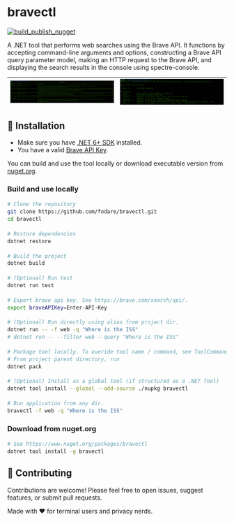# bravectl

[![build_publish_nugget](https://github.com/fodare/bravectl/actions/workflows/CI-CD.yml/badge.svg)](https://github.com/fodare/bravectl/actions/workflows/CI-CD.yml)

A .NET tool that performs web searches using the Brave API. It functions by accepting command-line arguments and options, constructing a Brave API query parameter model, making an HTTP request to the Brave API, and displaying the search results in the console using spectre-console.

| ![demo.png](https://github.com/fodare/media/blob/main/bravectl/demo.png?raw=true) | ![help message](https://github.com/fodare/media/blob/main/bravectl/helpMessage.png?raw=true)|
| ------- | --- |

## 🚀 Installation

- Make sure you have [.NET 6+ SDK](https://dotnet.microsoft.com/download) installed.
- You have a valid [Brave API Key](https://brave.com/search/api/).

You can build and use the tool locally or download executable version from [nuget.org](https://www.nuget.org/).

### Build and use locally

  ```bash
  # Clone the repository
  git clone https://github.com/fodare/bravectl.git
  cd bravectl

  # Restore dependencies
  dotnet restore
  
  # Build the project
  dotnet build
  
  # (Optional) Run test
  dotnet run test

  # Export brave api key. See https://brave.com/search/api/.
  export braveAPIKey=Enter-API-Key

  # (Optional) Run directly using alias from project dir.
  dotnet run -- -f web -q "Where is the ISS"
  # dotnet run -- --filter web --query "Where is the ISS"

  # Package tool locally. To overide tool name / command, see ToolCommandName in ...csproj file.
  # From project parent directory, run
  dotnet pack
  
  # (Optional) Install as a global tool (if structured as a .NET Tool)
  dotnet tool install --global --add-source ./nupkg bravectl

  # Run application from any dir.
  bravectl -f web -q "Where is the ISS"
  ```

### Download from nuget.org

```bash
# See https://www.nuget.org/packages/bravectl
dotnet tool install -g bravectl
```

## 🙌 Contributing

Contributions are welcome! Please feel free to open issues, suggest features, or submit pull requests.

Made with ❤️ for terminal users and privacy nerds.
